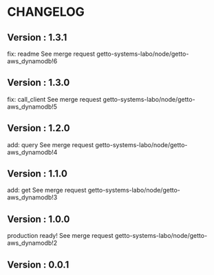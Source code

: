 # CHANGELOG

## Version : 1.3.1

fix: readme See merge request getto-systems-labo/node/getto-aws_dynamodb!6


## Version : 1.3.0

fix: call_client See merge request getto-systems-labo/node/getto-aws_dynamodb!5


## Version : 1.2.0

add: query See merge request getto-systems-labo/node/getto-aws_dynamodb!4


## Version : 1.1.0

add: get See merge request getto-systems-labo/node/getto-aws_dynamodb!3


## Version : 1.0.0

production ready! See merge request getto-systems-labo/node/getto-aws_dynamodb!2


## Version : 0.0.1



